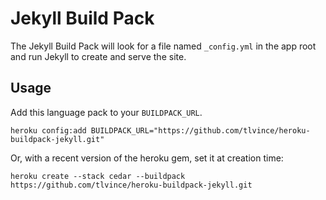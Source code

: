 # Jekyll Build Pack

The Jekyll Build Pack will look for a file named `_config.yml` in the app root and
run Jekyll to create and serve the site.

## Usage

Add this language pack to your `BUILDPACK_URL`.

    heroku config:add BUILDPACK_URL="https://github.com/tlvince/heroku-buildpack-jekyll.git"
    
Or, with a recent version of the heroku gem, set it at creation time:

    heroku create --stack cedar --buildpack https://github.com/tlvince/heroku-buildpack-jekyll.git
